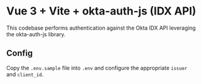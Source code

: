 # Vue 3 + Vite + okta-auth-js (IDX API)

This codebase performs authentication against the Okta IDX API leveraging the okta-auth-js library.

## Config

Copy the `.env.sample` file into `.env` and configure the appropriate `issuer` and `client_id`.
